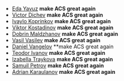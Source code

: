 - [Eda Yavuz](https://github.com/Eddayavuz) **make ACS great again**
- [Victor Dichev](https://github.com/VvdichevV) **make ACS great again**
- [Ivaylo Koprinkov](https://github.com/Azrenium) **make ACS great again**
- [Viktor Kostadinov](https://github.com/Viktor2025) **make ACS great again**
- [Dobrin Maldzhanov](https://github.com/maldzhanovd) **make ACS great again**
- [Vasil Vasilev](https://github.com/vasilv06) **make ACS great again**
- [Daniel Vangelov](https://github.com/kokoKeremidata) **make ACS great again
- [Teodor Ivanov](https://github.com/RedPlum420) **make ACS great again**
- [Izabella Traykova](https://github.com/izabellatraykova) **make ACS great again**
- [Samuil Petrov](https://github.com/1lkata) **make ACS great again**
- [Adrian Karaulanov](https://github.com/AdrianKaraulanov26) **make ACS great again**
